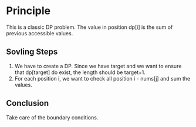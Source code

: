 # Principle
This is a classic DP problem. The value in position dp[i] is the sum of previous accessible values.

## Sovling Steps
1. We have to create a DP. Since we have target and we want to ensure that dp[target] do exist, the length should be target+1.  
2. For each position i, we want to check all position i - nums[j] and sum the values.

## Conclusion
Take care of the boundary conditions.
